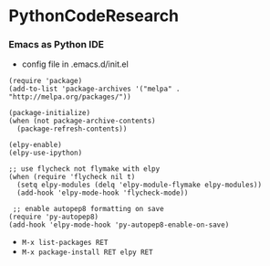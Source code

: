 # PythonCodeResearch

### Emacs as Python IDE
- config file in .emacs.d/init.el
```
(require 'package)
(add-to-list 'package-archives '("melpa" . "http://melpa.org/packages/"))

(package-initialize)
(when (not package-archive-contents)
  (package-refresh-contents))

(elpy-enable)
(elpy-use-ipython)

;; use flycheck not flymake with elpy
(when (require 'flycheck nil t)
  (setq elpy-modules (delq 'elpy-module-flymake elpy-modules))
  (add-hook 'elpy-mode-hook 'flycheck-mode))
 
 ;; enable autopep8 formatting on save
(require 'py-autopep8)
(add-hook 'elpy-mode-hook 'py-autopep8-enable-on-save)
```
- `M-x list-packages RET`
- `M-x package-install RET elpy RET`
